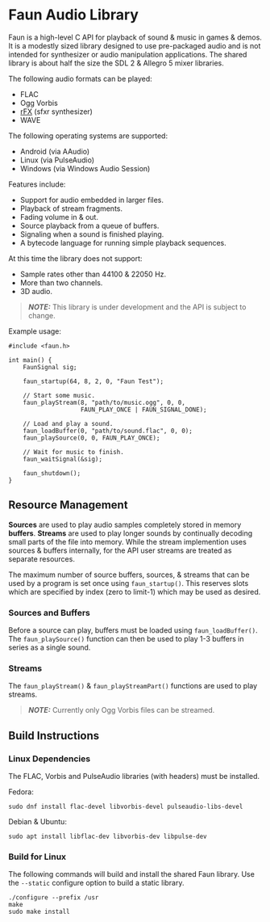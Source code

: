 Faun Audio Library
==================

Faun is a high-level C API for playback of sound & music in games & demos.
It is a modestly sized library designed to use pre-packaged audio and is not
intended for synthesizer or audio manipulation applications.  The shared
library is about half the size the SDL 2 & Allegro 5 mixer libraries.

The following audio formats can be played:
  - FLAC
  - Ogg Vorbis
  - [rFX][] (sfxr synthesizer)
  - WAVE

The following operating systems are supported:
  - Android (via AAudio)
  - Linux (via PulseAudio)
  - Windows (via Windows Audio Session)

Features include:
  - Support for audio embedded in larger files.
  - Playback of stream fragments.
  - Fading volume in & out.
  - Source playback from a queue of buffers.
  - Signaling when a sound is finished playing.
  - A bytecode language for running simple playback sequences.

At this time the library does not support:
  - Sample rates other than 44100 & 22050 Hz.
  - More than two channels.
  - 3D audio.

> _**NOTE:**_ This library is under development and the API is subject to
> change.

Example usage:

    #include <faun.h>

    int main() {
        FaunSignal sig;

        faun_startup(64, 8, 2, 0, "Faun Test");

        // Start some music.
        faun_playStream(8, "path/to/music.ogg", 0, 0,
                        FAUN_PLAY_ONCE | FAUN_SIGNAL_DONE);

        // Load and play a sound.
        faun_loadBuffer(0, "path/to/sound.flac", 0, 0);
        faun_playSource(0, 0, FAUN_PLAY_ONCE);

        // Wait for music to finish.
        faun_waitSignal(&sig);

        faun_shutdown();
    }

Resource Management
-------------------

**Sources** are used to play audio samples completely stored in memory
**buffers**.  **Streams** are used to play longer sounds by continually
decoding small parts of the file into memory.  While the stream implemention
uses sources & buffers internally, for the API user streams are treated as
separate resources.

The maximum number of source buffers, sources, & streams that can be used by
a program is set once using `faun_startup()`.  This reserves slots which are
specified by index (zero to limit-1) which may be used as desired.

### Sources and Buffers

Before a source can play, buffers must be loaded using `faun_loadBuffer()`.
The `faun_playSource()` function can then be used to play 1-3 buffers in series
as a single sound.

### Streams

The `faun_playStream()` & `faun_playStreamPart()` functions are used to play
streams.

> _**NOTE:**_ Currently only Ogg Vorbis files can be streamed.


Build Instructions
------------------

### Linux Dependencies

The FLAC, Vorbis and PulseAudio libraries (with headers) must be installed.

Fedora:

    sudo dnf install flac-devel libvorbis-devel pulseaudio-libs-devel

Debian & Ubuntu:

    sudo apt install libflac-dev libvorbis-dev libpulse-dev

### Build for Linux

The following commands will build and install the shared Faun library.
Use the `--static` configure option to build a static library.

    ./configure --prefix /usr
    make
    sudo make install


[rFX]: https://raylibtech.itch.io/rfxgen
